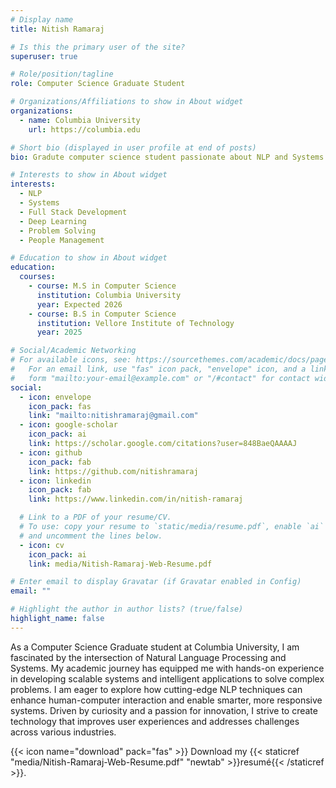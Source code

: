 ```yaml
---
# Display name
title: Nitish Ramaraj

# Is this the primary user of the site?
superuser: true

# Role/position/tagline
role: Computer Science Graduate Student

# Organizations/Affiliations to show in About widget
organizations:
  - name: Columbia University
    url: https://columbia.edu

# Short bio (displayed in user profile at end of posts)
bio: Gradute computer science student passionate about NLP and Systems. 

# Interests to show in About widget
interests:
  - NLP
  - Systems
  - Full Stack Development
  - Deep Learning
  - Problem Solving
  - People Management

# Education to show in About widget
education:
  courses:
    - course: M.S in Computer Science
      institution: Columbia University
      year: Expected 2026
    - course: B.S in Computer Science
      institution: Vellore Institute of Technology
      year: 2025

# Social/Academic Networking
# For available icons, see: https://sourcethemes.com/academic/docs/page-builder/#icons
#   For an email link, use "fas" icon pack, "envelope" icon, and a link in the
#   form "mailto:your-email@example.com" or "/#contact" for contact widget.
social:
  - icon: envelope
    icon_pack: fas
    link: "mailto:nitishramaraj@gmail.com"
  - icon: google-scholar
    icon_pack: ai
    link: https://scholar.google.com/citations?user=848BaeQAAAAJ
  - icon: github
    icon_pack: fab
    link: https://github.com/nitishramaraj
  - icon: linkedin
    icon_pack: fab
    link: https://www.linkedin.com/in/nitish-ramaraj

  # Link to a PDF of your resume/CV.
  # To use: copy your resume to `static/media/resume.pdf`, enable `ai` icons in `params.toml`,
  # and uncomment the lines below.
  - icon: cv
    icon_pack: ai
    link: media/Nitish-Ramaraj-Web-Resume.pdf

# Enter email to display Gravatar (if Gravatar enabled in Config)
email: ""

# Highlight the author in author lists? (true/false)
highlight_name: false
---
```


As a Computer Science Graduate student at Columbia University, I am fascinated by the intersection of Natural Language Processing and Systems. My academic journey has equipped me with hands-on experience in developing scalable systems and intelligent applications to solve complex problems. I am eager to explore how cutting-edge NLP techniques can enhance human-computer interaction and enable smarter, more responsive systems. Driven by curiosity and a passion for innovation, I strive to create technology that improves user experiences and addresses challenges across various industries.

{{< icon name="download" pack="fas" >}} Download my {{< staticref "media/Nitish-Ramaraj-Web-Resume.pdf" "newtab" >}}resumé{{< /staticref >}}.
